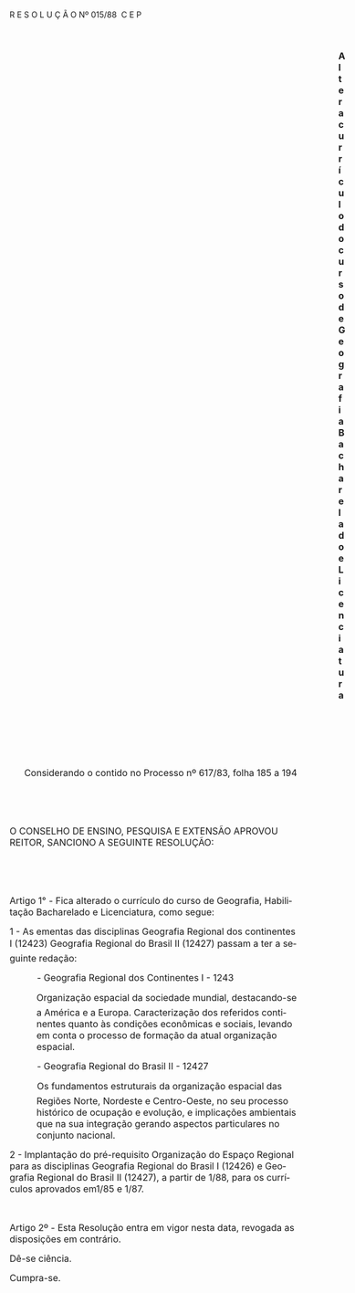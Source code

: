 <body lang=PT-BR style='tab-interval:36.0pt'>

<div class=Section1>

<p class=MsoTitle>R E S O L U Ç Ã O Nº 015/88  C E P</p>

<p class=MsoNormal><span style='font-size:12.0pt;mso-bidi-font-size:10.0pt'><o:p>&nbsp;</o:p></span></p>

<p class=MsoNormal style='margin-left:432.35pt'><b><span style='font-size:12.0pt;
mso-bidi-font-size:10.0pt'>Altera currículo do curso de Geografia Bacharelado e
Licenciatura<o:p></o:p></span></b></p>

<p class=MsoNormal><span style='font-size:12.0pt;mso-bidi-font-size:10.0pt'><o:p>&nbsp;</o:p></span></p>

<p class=MsoNormal><span style='font-size:12.0pt;mso-bidi-font-size:10.0pt'><o:p>&nbsp;</o:p></span></p>

<p class=MsoNormal><span style='font-size:12.0pt;mso-bidi-font-size:10.0pt'><o:p>&nbsp;</o:p></span></p>

<p class=MsoNormal align=right style='text-align:right'><span style='font-size:
12.0pt;mso-bidi-font-size:10.0pt'>Considerando o contido no Processo nº 617/83,
folha <st1:metricconverter ProductID="185 a" w:st="on">185 a</st1:metricconverter>
194<o:p></o:p></span></p>

<p class=MsoNormal><span style='font-size:12.0pt;mso-bidi-font-size:10.0pt'><o:p>&nbsp;</o:p></span></p>

<p class=MsoNormal><span style='font-size:12.0pt;mso-bidi-font-size:10.0pt'><o:p>&nbsp;</o:p></span></p>

<p class=MsoNormal><span style='font-size:12.0pt;mso-bidi-font-size:10.0pt'>O
CONSELHO DE ENSINO, PESQUISA E EXTENSÃO APROVOU REITOR, SANCIONO A SEGUINTE
RESOLUÇÃO:<o:p></o:p></span></p>

<p class=MsoNormal><span style='font-size:12.0pt;mso-bidi-font-size:10.0pt'><o:p>&nbsp;</o:p></span></p>

<p class=MsoNormal><span style='font-size:12.0pt;mso-bidi-font-size:10.0pt'><o:p>&nbsp;</o:p></span></p>

<p class=MsoNormal><span style='font-size:12.0pt;mso-bidi-font-size:10.0pt'>Artigo
1° - Fica alterado o currículo do curso de Geografia, Habilitação Bacharelado e
Licenciatura, como segue:<o:p></o:p></span></p>

<p class=MsoNormal><span style='font-size:12.0pt;mso-bidi-font-size:10.0pt'>1 -
As ementas das disciplinas Geografia Regional dos continentes I (12423)
Geografia Regional do Brasil II (12427) passam a ter a seguinte redação:<o:p></o:p></span></p>

<p class=MsoNormal style='text-indent:36.0pt'><span style='font-size:12.0pt;
mso-bidi-font-size:10.0pt'>- Geografia Regional dos Continentes I - 1243<o:p></o:p></span></p>

<p class=MsoNormal style='margin-left:35.45pt'><span style='font-size:12.0pt;
mso-bidi-font-size:10.0pt'>Organização espacial da sociedade mundial,
destacando-se a América e a Europa. Caracterização dos referidos continentes
quanto às condições econômicas e sociais, levando em conta o processo de
formação da atual organização espacial.<o:p></o:p></span></p>

<p class=MsoNormal style='text-indent:36.0pt'><span style='font-size:12.0pt;
mso-bidi-font-size:10.0pt'>- Geografia Regional do Brasil II - 12427<o:p></o:p></span></p>

<p class=MsoNormal style='margin-left:35.45pt;text-indent:.55pt'><span
style='font-size:12.0pt;mso-bidi-font-size:10.0pt'>Os fundamentos estruturais
da organização espacial das Regiões Norte, Nordeste e Centro-Oeste, no seu
processo histórico de ocupação e evolução, e implicações ambientais que na sua
integração gerando aspectos particulares no conjunto nacional.<o:p></o:p></span></p>

<p class=MsoNormal><span style='font-size:12.0pt;mso-bidi-font-size:10.0pt'>2 -
Implantação do pré-requisito Organização do Espaço Regional para as disciplinas
Geografia Regional do Brasil I (12426) e Geografia Regional do Brasil II
(12427), a partir de 1/88, para os currículos aprovados em1/85 e 1/87.<o:p></o:p></span></p>

<p class=MsoNormal><span style='font-size:12.0pt;mso-bidi-font-size:10.0pt'><o:p>&nbsp;</o:p></span></p>

<p class=MsoNormal><span style='font-size:12.0pt;mso-bidi-font-size:10.0pt'>Artigo
2º - Esta Resolução entra em vigor nesta data, revogada as disposições em
contrário.<o:p></o:p></span></p>

<p class=MsoNormal><span style='font-size:12.0pt;mso-bidi-font-size:10.0pt'>Dê-se
ciência.<o:p></o:p></span></p>

<p class=MsoNormal><span style='font-size:12.0pt;mso-bidi-font-size:10.0pt'>Cumpra-se.<o:p></o:p></span></p>

</div>

</body>

